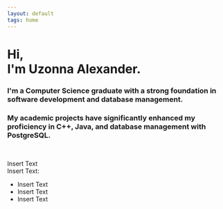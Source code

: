 ```yaml
---
layout: default
tags: home
---
```


# Hi, <br/> I'm Uzonna Alexander.

### I'm a Computer Science graduate with a strong foundation in software development and database management.

### My academic projects have significantly enhanced my proficiency in C++, Java, and database management with PostgreSQL.

<br>

Insert Text <br> 
Insert Text:

- Insert Text
- Insert Text
- Insert Text

<br>


